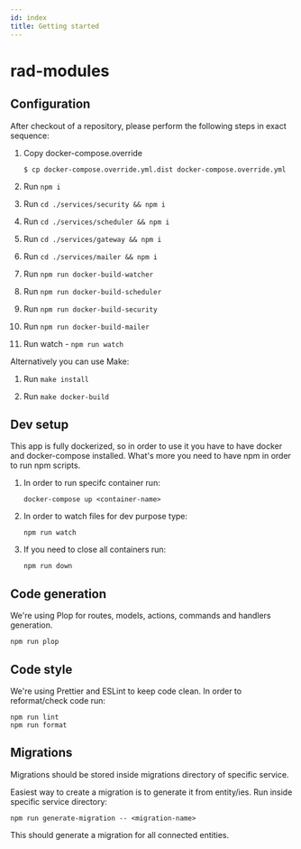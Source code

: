 ```yaml
---
id: index
title: Getting started
---
```


# rad-modules

## Configuration

After checkout of a repository, please perform the following steps in exact sequence:

1. Copy docker-compose.override
    ```
    $ cp docker-compose.override.yml.dist docker-compose.override.yml
    ```
2. Run `npm i`

3. Run `cd ./services/security && npm i`

4. Run `cd ./services/scheduler && npm i`

5. Run `cd ./services/gateway && npm i`

6. Run `cd ./services/mailer && npm i`

7. Run `npm run docker-build-watcher`

8. Run `npm run docker-build-scheduler`

9. Run `npm run docker-build-security`

10. Run `npm run docker-build-mailer`

11. Run watch - `npm run watch`

Alternatively you can use Make:

1. Run `make install`

2. Run `make docker-build`

## Dev setup

This app is fully dockerized, so in order to use it you have to have docker and docker-compose installed. What's more you need to have npm in order to run npm scripts.

1. In order to run specifc container run:

    ```
    docker-compose up <container-name>
    ```

2. In order to watch files for dev purpose type:

    ```
    npm run watch
    ```

3. If you need to close all containers run:

    ```
    npm run down
    ```

## Code generation

We're using Plop for routes, models, actions, commands and handlers generation.

```
npm run plop
```

## Code style

We're using Prettier and ESLint to keep code clean. In order to reformat/check code run:

```
npm run lint
npm run format
```

## Migrations

Migrations should be stored inside migrations directory of specific service.

Easiest way to create a migration is to generate it from entity/ies. Run inside specific service directory:

```
npm run generate-migration -- <migration-name>
```

This should generate a migration for all connected entities.